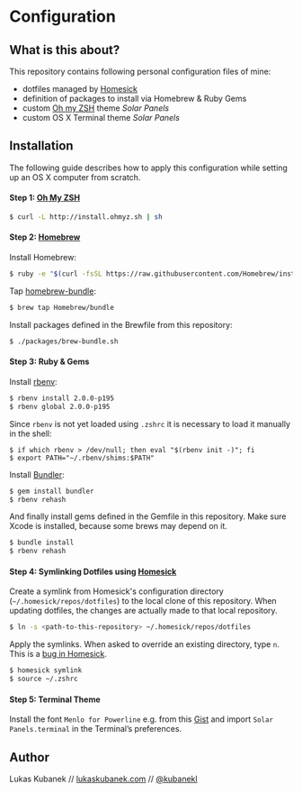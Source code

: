 # Configuration

## What is this about?

This repository contains following personal configuration files of mine:

- dotfiles managed by [Homesick](https://github.com/technicalpickles/homesick)
- definition of packages to install via Homebrew & Ruby Gems
- custom [Oh my ZSH](https://github.com/robbyrussell/oh-my-zsh) theme *Solar Panels*
- custom OS X Terminal theme *Solar Panels*

## Installation

The following guide describes how to apply this configuration while setting up an OS X computer from scratch.

#### Step 1: [Oh My ZSH](https://github.com/robbyrussell/oh-my-zsh)

```bash
$ curl -L http://install.ohmyz.sh | sh
```

#### Step 2: [Homebrew](http://brew.sh)

Install Homebrew:

```bash
$ ruby -e "$(curl -fsSL https://raw.githubusercontent.com/Homebrew/install/master/install)"
```

Tap [homebrew-bundle](https://github.com/Homebrew/homebrew-bundle):

```bash
$ brew tap Homebrew/bundle
```

Install packages defined in the Brewfile from this repository:

```bash
$ ./packages/brew-bundle.sh
```

#### Step 3: Ruby & Gems

Install [rbenv](https://github.com/sstephenson/rbenv):

```bash
$ rbenv install 2.0.0-p195
$ rbenv global 2.0.0-p195
```

Since `rbenv` is not yet loaded using `.zshrc` it is necessary to load it manually in the shell:

```
$ if which rbenv > /dev/null; then eval "$(rbenv init -)"; fi
$ export PATH="~/.rbenv/shims:$PATH"
```

Install [Bundler](http://bundler.io):

```bash
$ gem install bundler
$ rbenv rehash
```

And finally install gems defined in the Gemfile in this repository. Make sure Xcode is installed, because some brews may depend on it.

```bash
$ bundle install
$ rbenv rehash
```

#### Step 4: Symlinking Dotfiles using [Homesick](https://github.com/technicalpickles/homesick)

Create a symlink from Homesick's configuration directory (`~/.homesick/repos/dotfiles`) to the local clone of this repository. When updating dotfiles, the changes are actually made to that local repository.

```bash
$ ln -s <path-to-this-repository> ~/.homesick/repos/dotfiles
```

Apply the symlinks. When asked to override an existing directory, type `n`. This is a [bug in Homesick](https://github.com/technicalpickles/homesick/issues/120).

```bash
$ homesick symlink
$ source ~/.zshrc
```

#### Step 5: Terminal Theme

Install the font `Menlo for Powerline` e.g. from this [Gist](https://gist.github.com/sjl/1627888#file-menlo-forpowerline-ttc-zip) and import `Solar Panels.terminal` in the Terminal’s preferences.

## Author

Lukas Kubanek // [lukaskubanek.com](http://lukaskubanek.com) // [@kubanekl](https://twitter.com/kubanekl)
